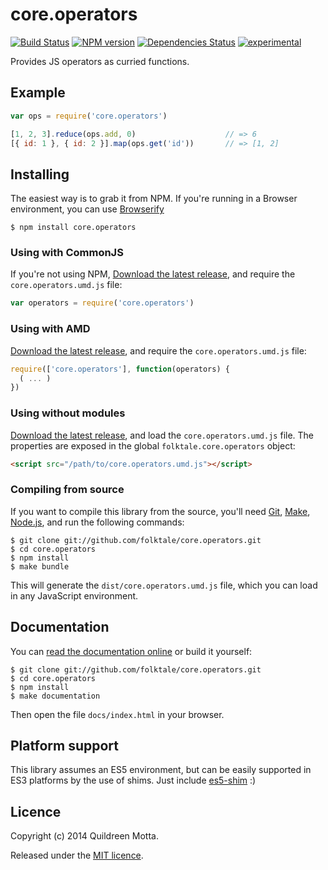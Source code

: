 core.operators
==============

[![Build Status](https://secure.travis-ci.org/folktale/core.operators.png?branch=master)](https://travis-ci.org/folktale/core.operators)
[![NPM version](https://badge.fury.io/js/core.operators.png)](http://badge.fury.io/js/core.operators)
[![Dependencies Status](https://david-dm.org/folktale/core.operators.png)](https://david-dm.org/folktale/core.operators)
[![experimental](http://hughsk.github.io/stability-badges/dist/experimental.svg)](http://github.com/hughsk/stability-badges)


Provides JS operators as curried functions.


## Example

```js
var ops = require('core.operators')

[1, 2, 3].reduce(ops.add, 0)                    // => 6
[{ id: 1 }, { id: 2 }].map(ops.get('id'))       // => [1, 2]
```


## Installing

The easiest way is to grab it from NPM. If you're running in a Browser
environment, you can use [Browserify][]

    $ npm install core.operators


### Using with CommonJS

If you're not using NPM, [Download the latest release][release], and require
the `core.operators.umd.js` file:

```js
var operators = require('core.operators')
```


### Using with AMD

[Download the latest release][release], and require the `core.operators.umd.js`
file:

```js
require(['core.operators'], function(operators) {
  ( ... )
})
```


### Using without modules

[Download the latest release][release], and load the `core.operators.umd.js`
file. The properties are exposed in the global `folktale.core.operators` object:

```html
<script src="/path/to/core.operators.umd.js"></script>
```


### Compiling from source

If you want to compile this library from the source, you'll need [Git][],
[Make][], [Node.js][], and run the following commands:

    $ git clone git://github.com/folktale/core.operators.git
    $ cd core.operators
    $ npm install
    $ make bundle
    
This will generate the `dist/core.operators.umd.js` file, which you can load in
any JavaScript environment.

    
## Documentation

You can [read the documentation online][docs] or build it yourself:

    $ git clone git://github.com/folktale/core.operators.git
    $ cd core.operators
    $ npm install
    $ make documentation

Then open the file `docs/index.html` in your browser.


## Platform support

This library assumes an ES5 environment, but can be easily supported in ES3
platforms by the use of shims. Just include [es5-shim][] :)


## Licence

Copyright (c) 2014 Quildreen Motta.

Released under the [MIT licence](https://github.com/folktale/core.operators/blob/master/LICENCE).

<!-- links -->
[Fantasy Land]: https://github.com/fantasyland/fantasy-land
[Browserify]: http://browserify.org/
[Git]: http://git-scm.com/
[Make]: http://www.gnu.org/software/make/
[Node.js]: http://nodejs.org/
[es5-shim]: https://github.com/kriskowal/es5-shim
[docs]: http://folktale.github.io/core.operators
<!-- [release: https://github.com/folktale/core.operators/releases/download/v$VERSION/core.operators-$VERSION.tar.gz] -->
[release]: https://github.com/folktale/core.operators/releases/download/v0.0.0/core.operators-0.0.0.tar.gz
<!-- [/release] -->
